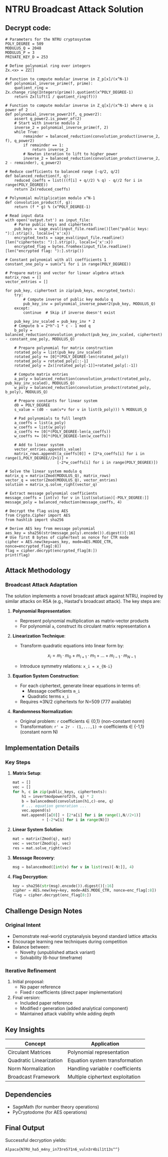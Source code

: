 # NTRU Broadcast Attack Solution

## Decrypt code:
```sage
# Parameters for the NTRU cryptosystem
POLY_DEGREE = 509
MODULUS_Q = 2048
MODULUS_P = 3
PRIVATE_KEY_D = 253

# Define polynomial ring over integers
Zx.<x> = ZZ[]

# Function to compute modular inverse in Z_p[x]/(x^N-1)
def polynomial_inverse_prime(f, prime):
    quotient_ring = Zx.change_ring(Integers(prime)).quotient(x^POLY_DEGREE-1)
    return Zx(lift(1 / quotient_ring(f)))

# Function to compute modular inverse in Z_q[x]/(x^N-1) where q is power of 2
def polynomial_inverse_power2(f, q_power2):
    assert q_power2.is_power_of(2)
    # Start with inverse modulo 2
    inverse_2 = polynomial_inverse_prime(f, 2)
    while True:
        remainder = balanced_reduction(convolution_product(inverse_2, f), q_power2)
        if remainder == 1: 
            return inverse_2
        # Newton iteration to lift to higher power
        inverse_2 = balanced_reduction(convolution_product(inverse_2, 2 - remainder), q_power2)

# Reduce coefficients to balanced range [-q/2, q/2]
def balanced_reduction(f, q):
    reduced_coeffs = list(((f[i] + q//2) % q) - q//2 for i in range(POLY_DEGREE))
    return Zx(reduced_coeffs)

# Polynomial multiplication modulo x^N-1
def convolution_product(f, g):
    return (f * g) % (x^POLY_DEGREE-1)

# Read input data
with open('output.txt') as input_file:
    # Parse public keys and ciphertexts
    pub_keys = sage_eval(input_file.readline()[len("public keys: "):].strip(), locals={'x':x})
    encrypted_texts = sage_eval(input_file.readline()[len("ciphertexts: "):].strip(), locals={'x':x})
    encrypted_flag = bytes.fromhex(input_file.readline()[len("encrypted flag: "):].strip())

# Constant polynomial with all coefficients 1
constant_one_poly = sum(x^i for i in range(POLY_DEGREE))

# Prepare matrix and vector for linear algebra attack
matrix_rows = []
vector_entries = []

for pub_key, ciphertext in zip(pub_keys, encrypted_texts):
    try:
        # Compute inverse of public key modulo q
        pub_key_inv = polynomial_inverse_power2(pub_key, MODULUS_Q)
    except:
        continue  # Skip if inverse doesn't exist
    
    pub_key_inv_scaled = pub_key_inv * 2
    # Compute b = 2*h^-1 * c - 1 mod q
    b_poly = balanced_reduction(convolution_product(pub_key_inv_scaled, ciphertext) - constant_one_poly, MODULUS_Q)

    # Prepare polynomial for matrix construction
    rotated_poly = list(pub_key_inv_scaled)
    rotated_poly += [0]*(POLY_DEGREE-len(rotated_poly))
    rotated_poly = rotated_poly[::-1]
    rotated_poly = Zx([rotated_poly[-1]]+rotated_poly[:-1])
    
    # Compute matrix entries
    a_poly = balanced_reduction(convolution_product(rotated_poly, pub_key_inv_scaled), MODULUS_Q)
    w_poly = balanced_reduction(convolution_product(rotated_poly, b_poly), MODULUS_Q)

    # Prepare constants for linear system
    d0 = POLY_DEGREE
    s_value = (d0 - sum(v*v for v in list(b_poly))) % MODULUS_Q

    # Pad polynomials to full length
    a_coeffs = list(a_poly)
    w_coeffs = list(w_poly)
    a_coeffs += [0]*(POLY_DEGREE-len(a_coeffs))
    w_coeffs += [0]*(POLY_DEGREE-len(w_coeffs))

    # Add to linear system
    vector_entries.append(s_value)
    matrix_rows.append([a_coeffs[0]] + [2*a_coeffs[i] for i in range(1,POLY_DEGREE//2+1)] + 
                       [-2*w_coeffs[i] for i in range(POLY_DEGREE)])

# Solve the linear system modulo q
matrix_q = matrix(Zmod(MODULUS_Q), matrix_rows)
vector_q = vector(Zmod(MODULUS_Q), vector_entries)
solution = matrix_q.solve_right(vector_q)

# Extract message polynomial coefficients
message_coeffs = [int(v) for v in list(solution)[-POLY_DEGREE:]]
message_poly = balanced_reduction(message_coeffs, 4)

# Decrypt the flag using AES
from Crypto.Cipher import AES
from hashlib import sha256

# Derive AES key from message polynomial
aes_key = sha256(str(message_poly).encode()).digest()[:16]
# Use first 8 bytes of ciphertext as nonce for CTR mode
cipher = AES.new(key=aes_key, mode=AES.MODE_CTR, nonce=encrypted_flag[:8])
flag = cipher.decrypt(encrypted_flag[8:])
print(flag)
```

## Attack Methodology

### Broadcast Attack Adaptation
The solution implements a novel broadcast attack against NTRU, inspired by similar attacks on RSA (e.g., Hastad's broadcast attack). The key steps are:

1. **Polynomial Representation**:
   - Represent polynomial multiplication as matrix-vector products
   - For polynomial `a`, construct its circulant matrix representation `A`

2. **Linearization Technique**:
   - Transform quadratic equations into linear form by:
     ```math
     x_i = m_i·m_0 + m_{i+1}·m_1 + ... + m_{i-1}·m_{N-1}
     ```
   - Introduce symmetry relations: `x_i = x_{N-i}`

3. **Equation System Construction**:
   - For each ciphertext, generate linear equations in terms of:
     - Message coefficients `m_i`
     - Quadratic terms `x_i`
   - Requires ≈3N/2 ciphertexts for N=509 (777 available)

4. **Randomness Normalization**:
   - Original problem: `r` coefficients ∈ {0,1} (non-constant norm)
   - Transformation: `r' = 2r - (1,...,1)` → coefficients ∈ {-1,1} (constant norm N)

## Implementation Details

### Key Steps
1. **Matrix Setup**:
   ```python
   mat = []
   vec = []
   for h, c in zip(public_keys, ciphertexts):
       h1 = invertmodpowerof2(h, q) * 2
       b = balancedmod(convolution(h1,c)-one, q)
       # ... equation generation ...
       vec.append(s)
       mat.append([a[0]] + [2*a[i] for i in range(1,N//2+1)] 
                + [-2*w[i] for i in range(N)])
   ```

2. **Linear System Solution**:
   ```python
   mat = matrix(Zmod(q), mat)
   vec = vector(Zmod(q), vec)
   res = mat.solve_right(vec)
   ```

3. **Message Recovery**:
   ```python
   msg = balancedmod([int(v) for v in list(res)[-N:]], 4)
   ```

4. **Flag Decryption**:
   ```python
   key = sha256(str(msg).encode()).digest()[:16]
   cipher = AES.new(key=key, mode=AES.MODE_CTR, nonce=enc_flag[:8])
   flag = cipher.decrypt(enc_flag[8:])
   ```

## Challenge Design Notes

### Original Intent
- Demonstrate real-world cryptanalysis beyond standard lattice attacks
- Encourage learning new techniques during competition
- Balance between:
  - Novelty (unpublished attack variant)
  - Solvability (6-hour timeframe)

### Iterative Refinement
1. Initial proposal:
   - No paper reference
   - Fixed r coefficients (direct paper implementation)
2. Final version:
   - Included paper reference
   - Modified r generation (added analytical component)
   - Maintained attack viability while adding depth

## Key Insights

| Concept | Application |
|---------|-------------|
| Circulant Matrices | Polynomial representation |
| Quadratic Linearization | Equation system transformation |
| Norm Normalization | Handling variable r coefficients |
| Broadcast Framework | Multiple ciphertext exploitation |

## Dependencies
- SageMath (for number theory operations)
- PyCryptodome (for AES operations)

## Final Output
Successful decryption yields:
```
Alpaca{N7RU_ha5_m4ny_in73re571n6_vuln3r4bil1t13s^^}
```
